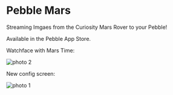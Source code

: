 Pebble Mars
===========

Streaming Imgaes from the Curiosity Mars Rover to your Pebble!

Available in the Pebble App Store.

Watchface with Mars Time:

![photo 2](https://f.cloud.github.com/assets/323725/1865324/d2953a86-780b-11e3-8918-2ca73c73fc0f.jpeg)

New config screen:

![photo 1](https://f.cloud.github.com/assets/323725/1865318/8546fb34-780b-11e3-9aaa-6f56925e91cf.png)

